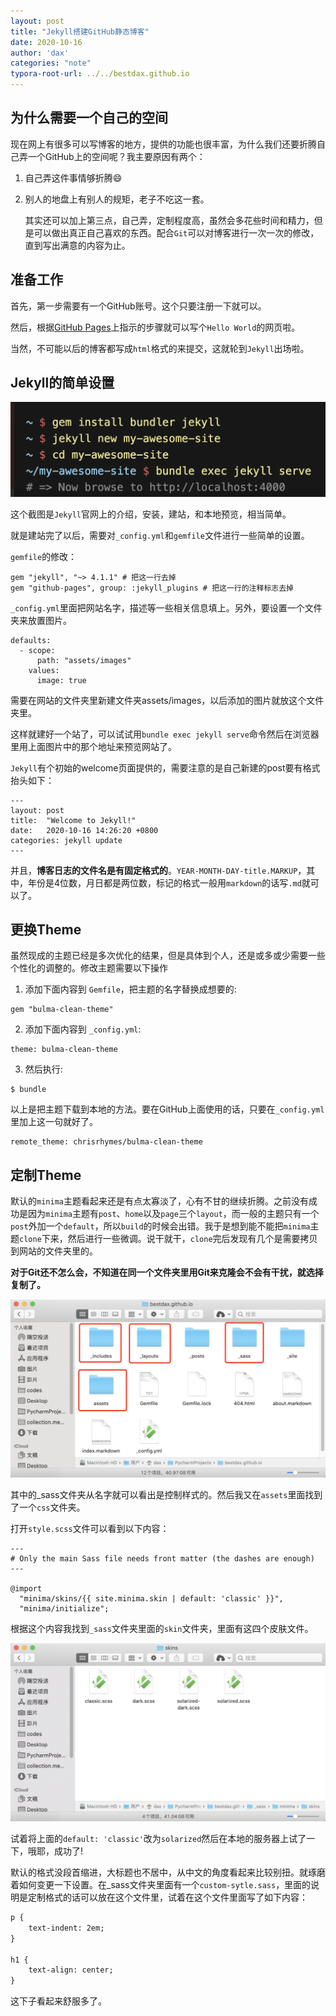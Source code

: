 ```yaml
---
layout: post
title: "Jekyll搭建GitHub静态博客"
date: 2020-10-16
author: 'dax'
categories: "note"
typora-root-url: ../../bestdax.github.io
---
```


## 为什么需要一个自己的空间

现在网上有很多可以写博客的地方，提供的功能也很丰富，为什么我们还要折腾自己弄一个GitHub上的空间呢？我主要原因有两个：

1. 自己弄这件事情够折腾😄️

2. 别人的地盘上有别人的规矩，老子不吃这一套。

   其实还可以加上第三点，自己弄，定制程度高，虽然会多花些时间和精力，但是可以做出真正自己喜欢的东西。配合`Git`可以对博客进行一次一次的修改，直到写出满意的内容为止。

   

   

## 准备工作

首先，第一步需要有一个GitHub账号。这个只要注册一下就可以。

然后，根据[GitHub Pages](https://pages.github.com/)上指示的步骤就可以写个`Hello World`的网页啦。

当然，不可能以后的博客都写成`html`格式的来提交，这就轮到`Jekyll`出场啦。

## Jekyll的简单设置

<img src="/assets/images/image-20201018150301878.png" alt="image-20201018150301878" style="zoom:50%;" />

这个截图是`Jekyll`官网上的介绍，安装，建站，和本地预览，相当简单。

就是建站完了以后，需要对`_config.yml`和`gemfile`文件进行一些简单的设置。

`gemfile`的修改：

```
gem "jekyll", "~> 4.1.1" # 把这一行去掉
gem "github-pages", group: :jekyll_plugins # 把这一行的注释标志去掉
```

`_config.yml`里面把网站名字，描述等一些相关信息填上。另外，要设置一个文件夹来放置图片。

```
defaults:
  - scope:
      path: "assets/images"
    values:
      image: true
```

需要在网站的文件夹里新建文件夹assets/images，以后添加的图片就放这个文件夹里。

这样就建好一个站了，可以试试用`bundle exec jekyll serve`命令然后在浏览器里用上面图片中的那个地址来预览网站了。

`Jekyll`有个初始的welcome页面提供的，需要注意的是自己新建的post要有格式抬头如下：

```
---
layout: post
title:  "Welcome to Jekyll!"
date:   2020-10-16 14:26:20 +0800
categories: jekyll update
---
```

并且，**博客日志的文件名是有固定格式的**。`YEAR-MONTH-DAY-title.MARKUP`，其中，年份是4位数，月日都是两位数，标记的格式一般用`markdown`的话写`.md`就可以了。

## 更换Theme

虽然现成的主题已经是多次优化的结果，但是具体到个人，还是或多或少需要一些个性化的调整的。修改主题需要以下操作

1. 添加下面内容到 `Gemfile`，把主题的名字替换成想要的:

```
gem "bulma-clean-theme"
```

2. 添加下面内容到 `_config.yml`:

```
theme: bulma-clean-theme
```

3. 然后执行:

```
$ bundle
```

以上是把主题下载到本地的方法。要在GitHub上面使用的话，只要在`_config.yml`里加上这一句就好了。

```
remote_theme: chrisrhymes/bulma-clean-theme
```

## 定制Theme

默认的`minima`主题看起来还是有点太寡淡了，心有不甘的继续折腾。之前没有成功是因为`minima`主题有`post`、`home`以及`page`三个`layout`，而一般的主题只有一个`post`外加一个`default`，所以`build`的时候会出错。我于是想到能不能把`minima`主题`clone`下来，然后进行一些微调。说干就干，`clone`完后发现有几个是需要拷贝到网站的文件夹里的。

__对于Git还不怎么会，不知道在同一个文件夹里用Git来克隆会不会有干扰，就选择复制了。__



<img src="/assets/images/image-20201019133124640.png" alt="image-20201019133124640" style="zoom:50%;" />

其中的_sass文件夹从名字就可以看出是控制样式的。然后我又在`assets`里面找到了一个`css`文件夹。

打开`style.scss`文件可以看到以下内容：

```
---
# Only the main Sass file needs front matter (the dashes are enough)
---

@import
  "minima/skins/{{ site.minima.skin | default: 'classic' }}",
  "minima/initialize";
```

根据这个内容我找到`_sass`文件夹里面的`skin`文件夹，里面有这四个皮肤文件。

<img src="/assets/images/image-20201019134116119.png" alt="image-20201019134116119" style="zoom:50%;" />

试着将上面的`default: 'classic'`改为`solarized`然后在本地的服务器上试了一下，哦耶，成功了!

默认的格式没段首缩进，大标题也不居中，从中文的角度看起来比较别扭。就琢磨着如何变更一下设置。在_sass文件夹里面有一个`custom-sytle.sass`，里面的说明是定制格式的话可以放在这个文件里，试着在这个文件里面写了如下内容：

```html
p {
	text-indent: 2em;
}

h1 {
	text-align: center;
}
```

这下子看起来舒服多了。